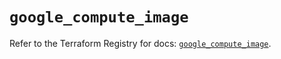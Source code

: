 # `google_compute_image`

Refer to the Terraform Registry for docs: [`google_compute_image`](https://registry.terraform.io/providers/hashicorp/google/5.15.0/docs/resources/compute_image).
